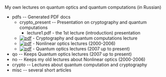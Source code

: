 My own lectures on quantum optics and quantum computations (in Russian)



- pdfs -- Generated PDF docs
  - crypto_present -- Presentation on cryptography and quantum computations
    - lecture1.pdf - the 1st lecture (introduction) presentation
  - [![pdf](https://img.shields.io/badge/crypto.pdf-orange.svg)](https://nbviewer.jupyter.org/github/ivanmurashko/lectures/blob/master/pdfs/crypto.pdf)  - Cryptography and quantum computations lecture
  - [![pdf](https://img.shields.io/badge/no.pdf-orange.svg)](https://nbviewer.jupyter.org/github/ivanmurashko/lectures/blob/master/pdfs/no.pdf) - Nonlinear optics lectures (2000-2006)
  - [![pdf](https://img.shields.io/badge/qo.pdf-orange.svg)](https://nbviewer.jupyter.org/github/ivanmurashko/lectures/blob/master/pdfs/qo.pdf) - Quantum optics lectures (2007 up to present) 
- qo -- Keeps Quantum optics lectures (2007 up to present)
- no -- Keeps my old lectures about Nonlinear optics (2000-2006)
- crypto -- Lectures about quantum computation and cryptography
- misc -- several short articles

